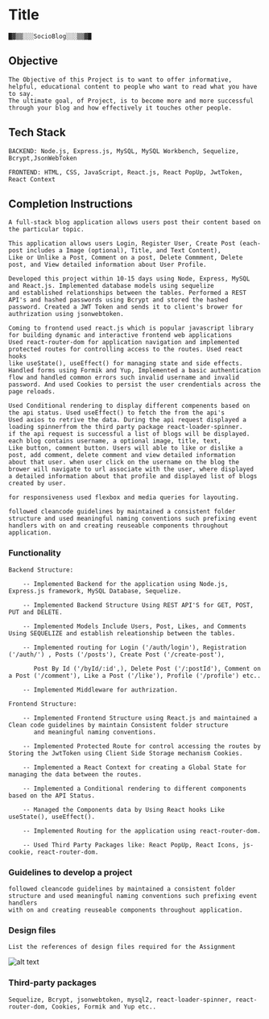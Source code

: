 # Title

    █▓▒▒░░░SocioBlog░░░▒▒▓█

## Objective

    The Objective of this Project is to want to offer informative, helpful, educational content to people who want to read what you have to say.
    The ultimate goal, of Project, is to become more and more successful through your blog and how effectively it touches other people.

## Tech Stack

    BACKEND: 𝙽𝚘𝚍𝚎.𝚓𝚜, 𝙴𝚡𝚙𝚛𝚎𝚜𝚜.𝚓𝚜, 𝙼𝚢𝚂𝚀𝙻, 𝙼𝚢𝚂𝚀𝙻 𝚆𝚘𝚛𝚔𝚋𝚎𝚗𝚌𝚑, 𝚂𝚎𝚚𝚞𝚎𝚕𝚒𝚣𝚎, 𝙱𝚌𝚛𝚢𝚙𝚝,𝙹𝚜𝚘𝚗𝚆𝚎𝚋𝚃𝚘𝚔𝚎𝚗

    FRONTEND: 𝙷𝚃𝙼𝙻, 𝙲𝚂𝚂, 𝙹𝚊𝚟𝚊𝚂𝚌𝚛𝚒𝚙𝚝, 𝚁𝚎𝚊𝚌𝚝.𝚓𝚜, 𝚁𝚎𝚊𝚌𝚝 𝙿𝚘𝚙𝚄𝚙, 𝙹𝚠𝚝𝚃𝚘𝚔𝚎𝚗, 𝚁𝚎𝚊𝚌𝚝 𝙲𝚘𝚗𝚝𝚎𝚡𝚝

## Completion Instructions 

    A full-stack blog application allows users post their content based on the particular topic.

    This application allows users Login, Register User, Create Post (each-post includes a Image (optional), Title, and Text Content), 
    Like or Unlike a Post, Comment on a post, Delete Commment, Delete post, and View detailed information about User Profile.

    Developed this project within 10-15 days using Node, Express, MySQL and React.js. Implemented database models using sequelize
    and established relationships between the tables. Performed a REST API's and hashed passwords using Bcrypt and stored the hashed 
    password. Created a JWT Token and sends it to client's brower for authrization using jsonwebtoken. 

    Coming to frontend used react.js which is popular javascript library for building dynamic and interactive frontend web applications
    Used react-router-dom for application navigation and implemented protected routes for controlling access to the routes. Used react hooks
    like useState(), useEffect() for managing state and side effects. Handled forms using Formik and Yup, Implemented a basic authentication
    flow and handled common errors such invalid username and invalid password. And used Cookies to persist the user crendentials across the
    page reloads.

    Used Conditional rendering to display different compenents based on the api status. Used useEffect() to fetch the from the api's
    Used axios to retrive the data. During the api request displayed a loading spinnerfrom the third party package react-loader-spinner. 
    if the api request is successful a list of blogs will be displayed. each blog contains username, a optional image, title, text, 
    Like button, comment button. Users will able to like or dislike a post, add comment, delete comment and view detailed information 
    about that user. when user click on the username on the blog the brower will navigate to url associate with the user, where displayed
    a detailed information about that profile and displayed list of blogs created by user.

    for responsiveness used flexbox and media queries for layouting.

    followed cleancode guidelines by maintained a consistent folder structure and used meaningful naming conventions such prefixing event 
    handlers with on and creating reuseable components throughout application.


### Functionality 
    Backend Structure: 

        -- Implemented Backend for the application using Node.js, Express.js framework, MySQL Database, Sequelize. 

        -- Implemented Backend Structure Using REST API'S for GET, POST, PUT and DELETE. 

        -- Implemented Models Include Users, Post, Likes, and Comments Using SEQUELIZE and establish releationship between the tables. 

        -- Implemented routing for Login ('/auth/login'), Registration ('/auth/') , Posts ('/posts'), Create Post ('/create-post'), 

           Post By Id ('/byId/:id',), Delete Post ('/:postId'), Comment on a Post ('/comment'), Like a Post ('/like'), Profile ('/profile') etc..

        -- Implemented Middleware for authrization.

    Frontend Structure: 

        -- Implemented Frontend Structure using React.js and maintained a Clean code guidelines by maintain Consistent folder structure 
           and meaningful naming conventions.
        
        -- Implemented Protected Route for control accessing the routes by Storing the JwtToken using Client Side Storage mechanism Cookies.

        -- Implemented a React Context for creating a Global State for managing the data between the routes.

        -- Implemented a Conditional rendering to different components based on the API Status.

        -- Managed the Components data by Using React hooks Like useState(), useEffect().

        -- Implemented Routing for the application using react-router-dom.

        -- Used Third Party Packages like: React PopUp, React Icons, js-cookie, react-router-dom.


### Guidelines to develop a project

    followed cleancode guidelines by maintained a consistent folder structure and used meaningful naming conventions such prefixing event handlers
    with on and creating reuseable components throughout application.


### Design files

    List the references of design files required for the Assignment

![alt text](<FireShot/FireShot Capture 060 - React App - blog-app-sand-eight.vercel.app.png>)

### Third-party packages

    Sequelize, Bcrypt, jsonwebtoken, mysql2, react-loader-spinner, react-router-dom, Cookies, Formik and Yup etc..

